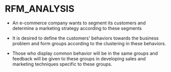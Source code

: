 # RFM_ANALYSIS

* An e-commerce company wants to segment its customers and determine a marketing strategy according to these segments

* It is desired to define the customers' behaviors towards the business problem and form groups according to the clustering in these behaviors. 

* Those who display common behavior will be in the same groups and feedback will be given to these groups in developing sales and marketing techniques specific to these groups.
